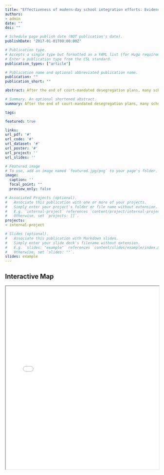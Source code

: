 ```yaml
---
title: "Effectiveness of modern-day school integration efforts: Evidence from Charlotte-Mecklenburg Schools"
authors:
- admin
date: ""
doi: ""

# Schedule page publish date (NOT publication's date).
publishDate: "2017-01-01T00:00:00Z"

# Publication type.
# Accepts a single type but formatted as a YAML list (for Hugo requirements).
# Enter a publication type from the CSL standard.
publication_types: ["article"]

# Publication name and optional abbreviated publication name.
publication: ""
publication_short: ""

abstract: After the end of court-mandated desegregation plans, many school districts in the U.S. have become re-segregated on race and economic status. In 2018, Charlotte-Mecklenburg Schools piloted a new voluntary integration plan in an attempt to curtail high rates of re-segregation within the district. This paper studies whether the new integration plan 1) was successful at reducing economic segregation within neighborhood schools, and/or 2) had an effect on students' educational outcomes.

# Summary. An optional shortened abstract.
summary: After the end of court-mandated desegregation plans, many school districts in the U.S. have become re-segregated on race and economic status. In 2018, Charlotte-Mecklenburg Schools piloted a new voluntary integration plan in an attempt to curtail high rates of re-segregation within the district. This paper studies whether the new integration plan 1) was successful at reducing economic segregation within neighborhood schools, and/or 2) had an effect on students' educational outcomes.

tags:

featured: true

links:
url_pdf: '#'
url_code: '#'
url_dataset: '#'
url_poster: '#'
url_project: ''
url_slides: ''

# Featured image
# To use, add an image named `featured.jpg/png` to your page's folder. 
image:
  caption: ''
  focal_point: ""
  preview_only: false

# Associated Projects (optional).
#   Associate this publication with one or more of your projects.
#   Simply enter your project's folder or file name without extension.
#   E.g. `internal-project` references `content/project/internal-project/index.md`.
#   Otherwise, set `projects: []`.
projects:
- internal-project

# Slides (optional).
#   Associate this publication with Markdown slides.
#   Simply enter your slide deck's filename without extension.
#   E.g. `slides: "example"` references `content/slides/example/index.md`.
#   Otherwise, set `slides: ""`.
slides: example
---
```


## Interactive Map

<iframe src="Interactive_Map_Pairable_Schools.html" width="100%" height="600"></iframe> 


